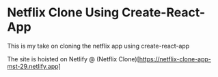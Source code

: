 # Netflix Clone Using Create-React-App

This is my take on cloning the netflix app using create-react-app

The site is hoisted on Netlify @ (Netflix Clone)[https://netflix-clone-app-mst-29.netlify.app]
